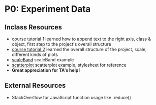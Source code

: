 # P0: Experiment Data

## Inclass Resources
- [course tutorial 1](https://github.com/UBC-InfoVis/436V-materials/tree/22Jan/tutorials/1_D3_Tutorial_Intro)
learned how to append text to the right axis, class & object, first step to the project's overall structure
- [course tutorial 2](https://github.com/UBC-InfoVis/436V-materials/tree/22Jan/tutorials/2_D3_Tutorial_Making_Chart)
learned the overall structure of the project, scale, different kinds of plots
- [scaleBand](https://codesandbox.io/s/github/UBC-InfoVis/2021-436V-examples/tree/master/d3-static-bar-chart?file=/js/barchart.js)
scaleBand example
- [scatterplot](https://codesandbox.io/s/github/UBC-InfoVis/2021-436V-examples/tree/master/d3-static-scatter-plot?file=/js/scatterplot.js)
scatterplot example, stylesheet for reference
- **Great appreciation for TA's help!**


## External Resources
- StackOverflow for JavaScript function usage like .reduce()
